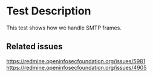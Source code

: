 # Test Description

This test shows how we handle SMTP frames.

## Related issues

https://redmine.openinfosecfoundation.org/issues/5981
https://redmine.openinfosecfoundation.org/issues/4905
